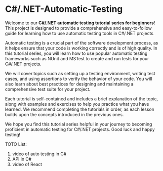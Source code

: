 # C#/.NET-Automatic-Testing


Welcome to our **C#/.NET automatic testing tutorial series for beginners**! This project is designed to provide a comprehensive and easy-to-follow guide for learning how to use automatic testing tools in C#/.NET projects.

Automatic testing is a crucial part of the software development process, as it helps ensure that your code is working correctly and is of high quality. In this tutorial series, you will learn how to use popular automatic testing frameworks such as NUnit and MSTest to create and run tests for your C#/.NET projects.

We will cover topics such as setting up a testing environment, writing test cases, and using assertions to verify the behavior of your code. You will also learn about best practices for designing and maintaining a comprehensive test suite for your project.

Each tutorial is self-contained and includes a brief explanation of the topic, along with examples and exercises to help you practice what you have learned. We recommend completing the tutorials in order, as each lesson builds upon the concepts introduced in the previous ones.

We hope you find this tutorial series helpful in your journey to becoming proficient in automatic testing for C#/.NET projects. Good luck and happy testing!

TOTO List:
1. video of auto testing in C#
2. API in C#
3. video of React

